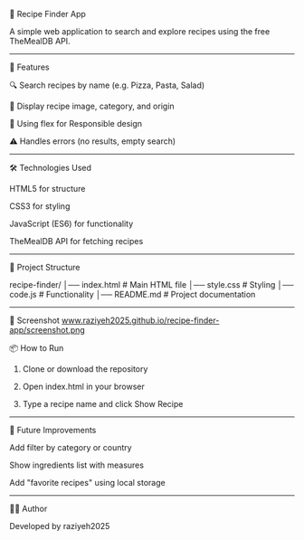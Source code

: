 
🍲 Recipe Finder App

A simple web application to search and explore recipes using the free TheMealDB API.


---

🚀 Features

🔍 Search recipes by name (e.g. Pizza, Pasta, Salad)

📸 Display recipe image, category, and origin

📑 Using flex for Responsible design

⚠️ Handles errors (no results, empty search)



---

🛠️ Technologies Used

HTML5 for structure

CSS3 for styling

JavaScript (ES6) for functionality

TheMealDB API for fetching recipes



---

📂 Project Structure

recipe-finder/
│── index.html     # Main HTML file
│── style.css      # Styling
│── code.js      # Functionality
│── README.md      # Project documentation


---

📸 Screenshot
www.raziyeh2025.github.io/recipe-finder-app/screenshot.png


📦 How to Run

1. Clone or download the repository


2. Open index.html in your browser


3. Type a recipe name and click Show Recipe




---

🔮 Future Improvements

Add filter by category or country

Show ingredients list with measures

Add "favorite recipes" using local storage



---

👩‍💻 Author

Developed by raziyeh2025
